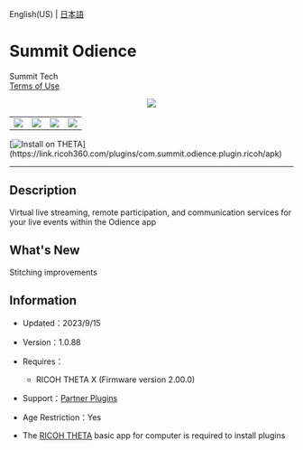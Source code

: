 English(US) | [日本語](README.ja.md)

# Summit Odience
Summit Tech  
[Terms of Use](https://www.odience.com/privacyPolicy)

<div align="center">
 <img src="1.png">

 <table>
  <tr>
   <td><img src="../../resources/common/img/noimg.png"></td>
   <td><img src="../../resources/common/img/noimg.png"></td>
   <td><img src="../../resources/common/img/noimg.png"></td>
   <td><img src="../../resources/common/img/noimg.png"></td>
  </tr>
 </table>
</div>

[![Install on THETA](https://assets.ricoh360.com/image/upload/v1/front/theta/install-button.svg?)](https://link.ricoh360.com/plugins/com.summit.odience.plugin.ricoh/apk)

***

## Description
Virtual live streaming, remote participation, and communication services for your live events within the Odience app

## What's New
Stitching improvements

## Information
  * Updated：2023/9/15
  * Version：1.0.88
  * Requires：
    * RICOH THETA X (Firmware version 2.00.0)
  * Support：[Partner Plugins](https://www.odience.com/support)
  * Age Restriction：Yes

* The [RICOH THETA](https://theta360.com/ja/about/application/pc.html#app-detail-01) basic app for computer is required to install plugins
